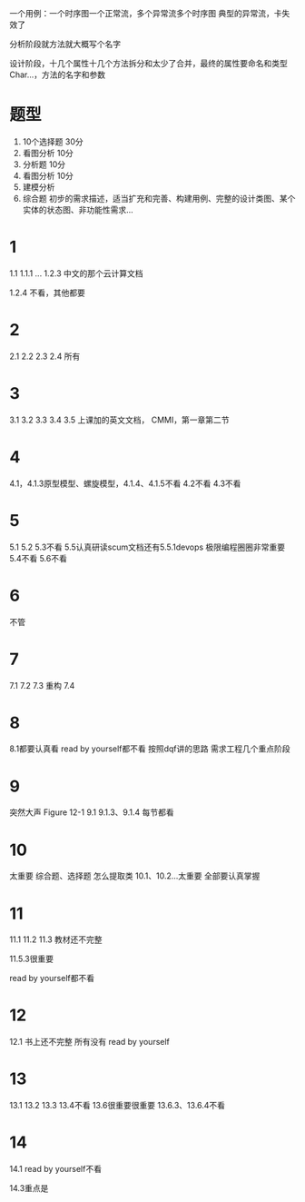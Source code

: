 一个用例：一个时序图一个正常流，多个异常流多个时序图
典型的异常流，卡失效了

分析阶段就方法就大概写个名字

设计阶段，十几个属性十几个方法拆分和太少了合并，最终的属性要命名和类型Char...，方法的名字和参数

# 题型
1. 10个选择题 30分
2. 看图分析 10分
3. 分析题 10分
4. 看图分析 10分
5. 建模分析
6. 综合题 初步的需求描述，适当扩充和完善、构建用例、完整的设计类图、某个实体的状态图、非功能性需求... 

# 1
1.1
1.1.1
...
1.2.3 中文的那个云计算文档

1.2.4 不看，其他都要

# 2
2.1
2.2
2.3
2.4
所有

# 3
3.1
3.2
3.3
3.4
3.5 上课加的英文文档， CMMI，第一章第二节

# 4
4.1，4.1.3原型模型、螺旋模型，4.1.4、4.1.5不看
4.2不看
4.3不看

# 5
5.1
5.2
5.3不看
5.5认真研读scum文档还有5.5.1devops
极限编程圈圈非常重要
5.4不看
5.6不看

# 6
不管

# 7
7.1
7.2
7.3
重构
7.4

# 8
8.1都要认真看
read by yourself都不看
按照dqf讲的思路
需求工程几个重点阶段

# 9
突然大声 Figure 12-1
9.1 9.1.3、9.1.4
每节都看

# 10
太重要
综合题、选择题
怎么提取类
10.1、10.2...太重要
全部要认真掌握

# 11
11.1
11.2
11.3
教材还不完整

11.5.3很重要

read by yourself都不看

# 12
12.1 
书上还不完整
所有没有 read by yourself

# 13
13.1
13.2
13.3
13.4不看
13.6很重要很重要 13.6.3、13.6.4不看

# 14
14.1
read by yourself不看

14.3重点是
